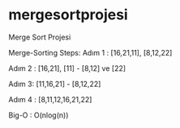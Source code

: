 # mergesortprojesi
Merge Sort Projesi


Merge-Sorting Steps:
Adım 1 : [16,21,11], [8,12,22]
 
Adım 2 : [16,21], [11] - [8,12] ve [22] 

Adım 3:  [11,16,21] - [8,12,22]

Adım 4 : [8,11,12,16,21,22]

Big-O : O(nlog(n))

